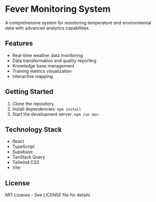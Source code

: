 
# Fever Monitoring System

A comprehensive system for monitoring temperature and environmental data with advanced analytics capabilities.

## Features

- Real-time weather data monitoring
- Data transformation and quality reporting
- Knowledge base management
- Training metrics visualization
- Interactive mapping

## Getting Started

1. Clone the repository
2. Install dependencies: `npm install`
3. Start the development server: `npm run dev`

## Technology Stack

- React
- TypeScript
- Supabase
- TanStack Query
- Tailwind CSS
- Vite

## License

MIT License - See LICENSE file for details
